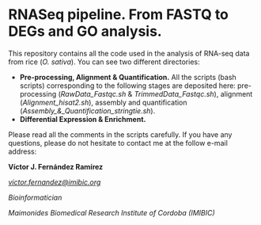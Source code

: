# RNASeq pipeline. From FASTQ to DEGs and GO analysis.
This repository contains all the code used in the analysis of RNA-seq data from rice (_O. sativa_). You can see two different directories:

- **Pre-processing, Alignment & Quantification.** All the scripts (bash scripts) corresponding to the following stages are deposited here: pre-processing (*RawData_Fastqc.sh* & *TrimmedData_Fastqc.sh*), alignment (*Alignment_hisat2.sh*), assembly and quantification (*Assembly_&_Quantification_stringtie.sh*). 
- **Differential Expression & Enrichment.**


Please read all the comments in the scripts carefully. If you have any questions, please do not hesitate to contact me at the follow e-mail address:

**Víctor J. Fernández Ramírez** 

*victor.fernandez@imibic.org* 

*Bioinformatician* 

*Maimonides Biomedical Research Institute of Cordoba (IMIBIC)*
